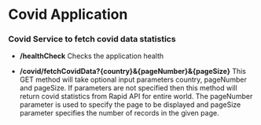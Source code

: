 # Covid Application

### Covid Service to fetch covid data statistics
- **/healthCheck**
    Checks the application health
      
- **/covid/fetchCovidData?{country}&{pageNumber}&{pageSize}**
    This GET method will take optional input parameters country, pageNumber and pageSize. If parameters are not 
    specified then this method will return covid statistics from Rapid API for entire world. The pageNumber 
    parameter is used to specify the page to be displayed and  pageSize parameter specifies the number of records 
    in the given page.